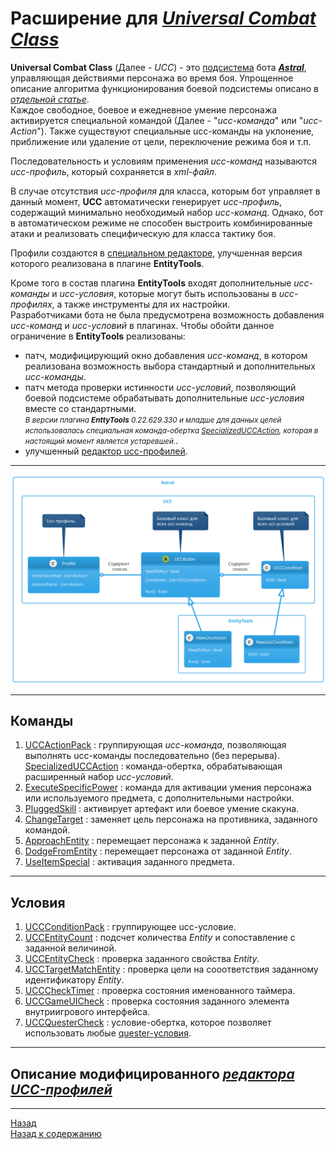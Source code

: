 # **Расширение для [*Universal Combat Class*](../General/Glossary-RU.md#ref-UCC)**

**Universal Combat Class** (Далее - *UCC*) - это [подсистема](https://www.neverwinter-bot.com/forums/viewtopic.php?f=150&t=8020) бота [***Astral***](https://www.neverwinter-bot.com/forums/index.php), управляющая действиями персонажа во время боя. Упрощенное описание алгоритма функционирования боевой подсистемы описано в [*отдельной статье*](UccActionPlayer-RU.md).  
Каждое свободное, боевое и ежедневное умение персонажа активируется специальной командой (Далее - "*ucc-команда*" или "*ucc-Action*"). Также существуют специальные ucc-команды на уклонение, приближение или удаление от цели, переключение режима боя и т.п.

Последовательность и условиям применения *ucc-команд* называются *ucc-профиль*, который сохраняется в *xml-файл*.

В случае отсутствия *ucc-профиля* для класса, которым бот управляет в данный момент, **UCC** автоматически генерирует *ucc-профиль*, содержащий минимально необходимый набор *ucc-команд*. Однако, бот в автоматическом режиме не способен выстроить комбинированные атаки и реализовать специфическую для класса тактику боя.

Профили создаются в [специальном редакторе](Editor/UccEditor-RU.md), улучшенная версия которого реализована в плагине **EntityTools**.

Кроме того в состав плагина **EntityTools** входят дополнительные *ucc-команды* и *ucc-условия*, которые могут быть использованы в *ucc-профилях*, а также инструменты для их настройки.  
Разработчиками бота не была предусмотрена возможность добавления *ucc-команд* и *ucc-условий* в плагинах. Чтобы обойти данное ограничение в **EntityTools** реализованы:

- патч, модифицирующий окно добавления *ucc-команд*, в котором реализована возможность выбора стандартный и дополнительных *ucc-команды*.
- патч метода проверки истинности *ucc-условий*, позволяющий боевой подсистеме обрабатывать дополнительные *ucc-условия* вместе со стандартными.  
   <small>*В версии плагина **EnttyTools** 0.22.629.330 и младше для данных целей использовалась специальная команда-обертка [SpecializedUCCAction](Actions/SpecializedUCCAction-RU.md), которая в настоящий момент является устаревшей.*</small>.
- улучшенный [редактор ucc-профилей](Editor/UccEditor-RU.md).

---

<p align="center"><img src="diagrams/UccClasses.svg"></p>

---

## <a name="ref-Actions"></a>**Команды**

1. [UCCActionPack](Actions/UCCActionPack-RU.md) : группирующая *ucc-команда*, позволяющая выполнять ucc-команды последовательно (без перерыва).
[SpecializedUCCAction](Actions/SpecializedUCCAction-RU.md) : команда-обертка, обрабатывающая расширенный набор *ucc-условий*.
2. [ExecuteSpecificPower](Actions/ExecuteSpecificPower-RU.md) : команда для активации умения персонажа или используемого предмета, c дополнительными настройки.
3. [PluggedSkill](Actions/PluggedSkill-RU.md) : активирует артефакт или боевое умение скакуна.
4. [ChangeTarget](Actions/ChangeTarget-RU.md) : заменяет цель персонажа на противника, заданного командой.
5. [ApproachEntity](Actions/ApproachEntity-RU.md) : перемещает персонажа к заданной *Entity*.
6. [DodgeFromEntity](Actions/DodgeFromEntity-RU.md) : перемещает персонажа от заданной *Entity*.
7. [UseItemSpecial](Actions/UseItemSpecial-RU.md) : активация заданного предмета.

---

## <a name="ref-Conditions"></a>**Условия**

1. [UCCConditionPack](Conditions/UCCConditionPack-RU.md) : группирующее ucc-условие.
2. [UCCEntityCount](Conditions/UCCEntityCount-RU.md) : подсчет количества *Entity* и сопоставление с заданной величиной.
3. [UCCEntityCheck](Conditions/UCCEntityCheck-RU.md) : проверка заданного свойства *Entity*.
4. [UCCTargetMatchEntity](Conditions/UCCTargetMatchEntity-RU.md) : проверка цели на сооответствия заданному идентификатору *Entity*.
5. [UCCCheckTimer](Conditions/UCCCheckTimer-RU.md) : проверка состояния именованного таймера.
6. [UCCGameUICheck](Conditions/UCCGameUICheck-RU.md) : проверка состояния заданного элемента внутриигрового интерфейса.
7. [UCCQuesterCheck](Conditions/UCCQuesterCheck-RU.md) : условие-обертка, которое позволяет использовать любые [quester-условия](http://www.neverwinter-bot.com/forums/viewtopic.php?f=150&t=7892&start=10#p43910).

---

## **Описание модифицированного [*редактора UCC-профилей*](Editor/UccEditor-RU.md)**

---

<a href="javascript:history.back()">Назад</a>  
[Назад к содержанию](../index.md)
